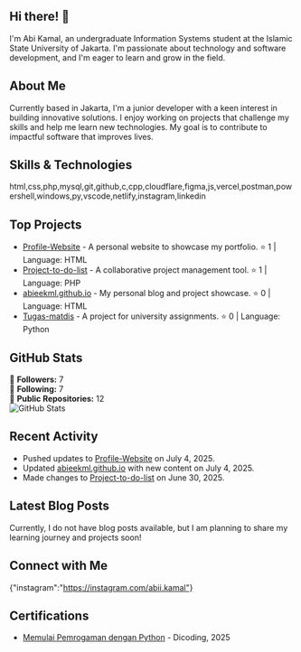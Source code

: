 ## Hi there! 👋

I'm Abi Kamal, an undergraduate Information Systems student at the Islamic State University of Jakarta. I'm passionate about technology and software development, and I'm eager to learn and grow in the field.

## About Me

Currently based in Jakarta, I'm a junior developer with a keen interest in building innovative solutions. I enjoy working on projects that challenge my skills and help me learn new technologies. My goal is to contribute to impactful software that improves lives.

## Skills & Technologies

html,css,php,mysql,git,github,c,cpp,cloudflare,figma,js,vercel,postman,powershell,windows,py,vscode,netlify,instagram,linkedin

## Top Projects

- [Profile-Website](https://github.com/abieekml/Profile-Website) - A personal website to showcase my portfolio. ⭐️ 1 | Language: HTML 
- [Project-to-do-list](https://github.com/abieekml/Project-to-do-list) - A collaborative project management tool. ⭐️ 1 | Language: PHP 
- [abieekml.github.io](https://github.com/abieekml/abieekml.github.io) - My personal blog and project showcase. ⭐️ 0 | Language: HTML 
- [Tugas-matdis](https://github.com/abieekml/Tugas-matdis) - A project for university assignments. ⭐️ 0 | Language: Python

## GitHub Stats

👤 **Followers:** 7  
🔗 **Following:** 7  
📁 **Public Repositories:** 12  
![GitHub Stats](https://github-readme-stats.vercel.app/api?username=abieekml&show_icons=true&theme=radical)

## Recent Activity

- Pushed updates to [Profile-Website](https://github.com/abieekml/Profile-Website) on July 4, 2025.  
- Updated [abieekml.github.io](https://github.com/abieekml/abieekml.github.io) with new content on July 4, 2025.  
- Made changes to [Project-to-do-list](https://github.com/abieekml/Project-to-do-list) on June 30, 2025.

## Latest Blog Posts

Currently, I do not have blog posts available, but I am planning to share my learning journey and projects soon!

## Connect with Me

{"instagram":"https://instagram.com/abii.kamal"}

## Certifications

- [Memulai Pemrogaman dengan Python](https://www.dicoding.com/certificates/4EXG3EG9DZRL) - Dicoding, 2025
